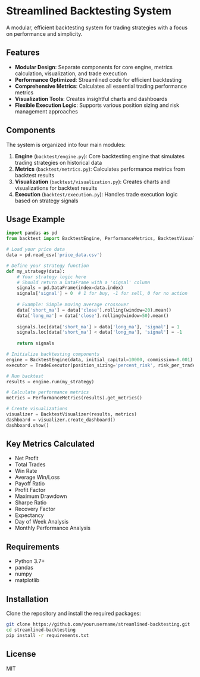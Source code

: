 # Streamlined Backtesting System

A modular, efficient backtesting system for trading strategies with a focus on performance and simplicity.

## Features

- **Modular Design**: Separate components for core engine, metrics calculation, visualization, and trade execution
- **Performance Optimized**: Streamlined code for efficient backtesting
- **Comprehensive Metrics**: Calculates all essential trading performance metrics
- **Visualization Tools**: Creates insightful charts and dashboards
- **Flexible Execution Logic**: Supports various position sizing and risk management approaches

## Components

The system is organized into four main modules:

1. **Engine** (`backtest/engine.py`): Core backtesting engine that simulates trading strategies on historical data
2. **Metrics** (`backtest/metrics.py`): Calculates performance metrics from backtest results
3. **Visualization** (`backtest/visualization.py`): Creates charts and visualizations for backtest results
4. **Execution** (`backtest/execution.py`): Handles trade execution logic based on strategy signals

## Usage Example

```python
import pandas as pd
from backtest import BacktestEngine, PerformanceMetrics, BacktestVisualizer, TradeExecutor

# Load your price data
data = pd.read_csv('price_data.csv')

# Define your strategy function
def my_strategy(data):
    # Your strategy logic here
    # Should return a DataFrame with a 'signal' column
    signals = pd.DataFrame(index=data.index)
    signals['signal'] = 0  # 1 for buy, -1 for sell, 0 for no action
    
    # Example: Simple moving average crossover
    data['short_ma'] = data['close'].rolling(window=20).mean()
    data['long_ma'] = data['close'].rolling(window=50).mean()
    
    signals.loc[data['short_ma'] > data['long_ma'], 'signal'] = 1
    signals.loc[data['short_ma'] < data['long_ma'], 'signal'] = -1
    
    return signals

# Initialize backtesting components
engine = BacktestEngine(data, initial_capital=10000, commission=0.001)
executor = TradeExecutor(position_sizing='percent_risk', risk_per_trade=0.02)

# Run backtest
results = engine.run(my_strategy)

# Calculate performance metrics
metrics = PerformanceMetrics(results).get_metrics()

# Create visualizations
visualizer = BacktestVisualizer(results, metrics)
dashboard = visualizer.create_dashboard()
dashboard.show()
```

## Key Metrics Calculated

- Net Profit
- Total Trades
- Win Rate
- Average Win/Loss
- Payoff Ratio
- Profit Factor
- Maximum Drawdown
- Sharpe Ratio
- Recovery Factor
- Expectancy
- Day of Week Analysis
- Monthly Performance Analysis

## Requirements

- Python 3.7+
- pandas
- numpy
- matplotlib

## Installation

Clone the repository and install the required packages:

```bash
git clone https://github.com/yourusername/streamlined-backtesting.git
cd streamlined-backtesting
pip install -r requirements.txt
```

## License

MIT